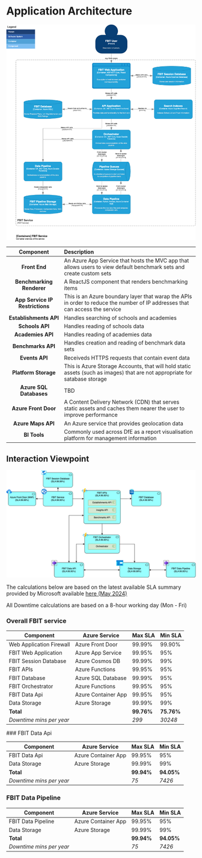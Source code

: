 ﻿# Application Architecture

![Application Architecture](images/Container-View.png)

| Component | Description |
|:---------:|:------------|
| **Front End** | An Azure App Service that hosts the MVC app that allows users to view default benchmark sets and create custom sets |
| **Benchmarking Renderer** | A ReactJS component that renders benchmarking items |
| **App Service IP Restrictions**| This is an Azure boundary layer that warap the APIs in order to reduce the number of IP addresses that can access the service |
| **Establishments API** | Handles searching of schools and academies |
| **Schools API** | Handles reading of schools data |
| **Academies API** | Handles reading of academies data |
| **Benchmarks API** | Handles creation and reading of benchmark data sets |
| **Events API** | Receiveds HTTPS requests that contain event data |
| **Platform Storage** | This is Azure Storage Accounts, that will hold static assets (such as images) that are not appropriate for satabase storage |
| **Azure SQL Databases** | TBD |
| **Azure Front Door** | A Content Delivery Network (CDN) that serves static assets and caches them nearer the user to improve performance |
| **Azure Maps API** | An Azure service that provides geolocation data |
| **BI Tools** | Commonly used across DfE as a report visualisation platform for management information |

## Interaction Viewpoint 

![Interaction viewpoint](images/Interaction-Viewpoint.png)

The calculations below are based on the latest available SLA summary provided by Microsoft available [here (May 2024)](https://wwlpdocumentsearch.blob.core.windows.net/prodv2/OnlineSvcsConsolidatedSLA(WW)(English)(May2024)(CR).docx)

All Downtime calculations are based on a 8-hour working day (Mon - Fri)

### Overall FBIT service

| **Component**            | **Azure Service**   | **Max SLA** | **Min SLA** |
|--------------------------|---------------------|---------|---------|
| Web Application Firewall | Azure Front Door    | 99.99%  | 99.90%  |
| FBIT Web Application     | Azure App Service   | 99.95%  | 95%     |
| FBIT Session Database    | Azure Cosmos DB     | 99.99%  | 99%     |
| FBIT APIs                | Azure Functions     | 99.95%  | 95%     |
| FBIT Database            | Azure SQL Database  | 99.99%  | 95%     |
| FBIT Orchestrator        | Azure Functions     | 99.95%  | 95%     |
| FBIT Data Api            | Azure Container App | 99.95%  | 95%     |
| Data Storage             | Azure Storage       | 99.99%  | 99%     |
| **Total**                |                     | **99.76%**  | **75.76%**  |
| *Downtime mins per year* |                     | *299*     | *30248*   |

### FBIT Data Api

| **Component**            | **Azure Service**   | **Max SLA** | **Min SLA** |
|--------------------------|---------------------|---------|---------|
| FBIT Data Api            | Azure Container App | 99.95%  | 95%     |
| Data Storage             | Azure Storage       | 99.99%  | 99%     |
| **Total**                |                     | **99.94%**  | **94.05%**  |
| *Downtime mins per year* |                     | *75*     | *7426*   |

### FBIT Data Pipeline

| **Component**            | **Azure Service**   | **Max SLA** | **Min SLA** |
|--------------------------|---------------------|---------|---------|
| FBIT Data Pipeline       | Azure Container App | 99.95%  | 95%     |
| Data Storage             | Azure Storage       | 99.99%  | 99%     |
| **Total**                |                     | **99.94%**  | **94.05%**  |
| *Downtime mins per year* |                     | *75*     | *7426*   |